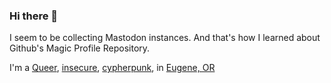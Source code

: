 ### Hi there 👋
I seem to be collecting Mastodon instances. And that's how I learned about Github's Magic Profile Repository.

I'm a <a rel="me" href="https://tech.lgbt/@cmdrmoto">Queer</a>, <a rel="me" href="https://infosec.exchange/@cmdrmoto">insecure</a>, <a rel="me" href="https://cryptodon.chat/@cmdrmoto">cypherpunk</a>, in <a rel="me" href="https://emeraldsocial.org/@cmdrmoto">Eugene, OR</a>
